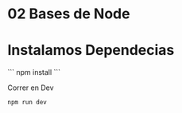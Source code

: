 # 02 Bases de Node


<h1>Instalamos Dependecias </h1>
```
npm install 
```



Correr en Dev
```
npm run dev
```